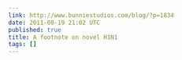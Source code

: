 ```yaml
---
link: http://www.bunniestudios.com/blog/?p=1834
date: 2011-08-19 21:02 UTC
published: true
title: A footnote on novel H1N1
tags: []
---
```



